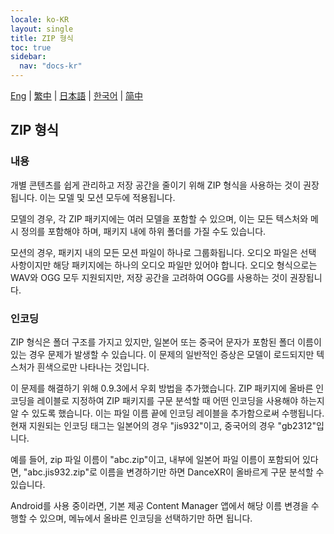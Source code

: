 ```yaml
---
locale: ko-KR
layout: single
title: ZIP 형식
toc: true
sidebar:
  nav: "docs-kr"
---
```

[Eng](/dancexr/features/zip_format) | [繁中](/tw/dancexr/features/zip_format) | [日本語](/jp/dancexr/features/zip_format) | [한국어](/kr/dancexr/features/zip_format) | [简中](/zh/dancexr/features/zip_format)


## ZIP 형식

### 내용

개별 콘텐츠를 쉽게 관리하고 저장 공간을 줄이기 위해 ZIP 형식을 사용하는 것이 권장됩니다. 이는 모델 및 모션 모두에 적용됩니다.

모델의 경우, 각 ZIP 패키지에는 여러 모델을 포함할 수 있으며, 이는 모든 텍스처와 메시 정의를 포함해야 하며, 패키지 내에 하위 폴더를 가질 수도 있습니다.

모션의 경우, 패키지 내의 모든 모션 파일이 하나로 그룹화됩니다. 오디오 파일은 선택 사항이지만 해당 패키지에는 하나의 오디오 파일만 있어야 합니다. 오디오 형식으로는 WAV와 OGG 모두 지원되지만, 저장 공간을 고려하여 OGG를 사용하는 것이 권장됩니다.

### 인코딩

ZIP 형식은 폴더 구조를 가지고 있지만, 일본어 또는 중국어 문자가 포함된 폴더 이름이 있는 경우 문제가 발생할 수 있습니다. 이 문제의 일반적인 증상은 모델이 로드되지만 텍스처가 흰색으로만 나타나는 것입니다.

이 문제를 해결하기 위해 0.9.3에서 우회 방법을 추가했습니다. ZIP 패키지에 올바른 인코딩을 레이블로 지정하여 ZIP 패키지를 구문 분석할 때 어떤 인코딩을 사용해야 하는지 알 수 있도록 했습니다. 이는 파일 이름 끝에 인코딩 레이블을 추가함으로써 수행됩니다. 현재 지원되는 인코딩 태그는 일본어의 경우 "jis932"이고, 중국어의 경우 "gb2312"입니다.

예를 들어, zip 파일 이름이 "abc.zip"이고, 내부에 일본어 파일 이름이 포함되어 있다면, "abc.jis932.zip"로 이름을 변경하기만 하면 DanceXR이 올바르게 구문 분석할 수 있습니다.

Android를 사용 중이라면, 기본 제공 Content Manager 앱에서 해당 이름 변경을 수행할 수 있으며, 메뉴에서 올바른 인코딩을 선택하기만 하면 됩니다.